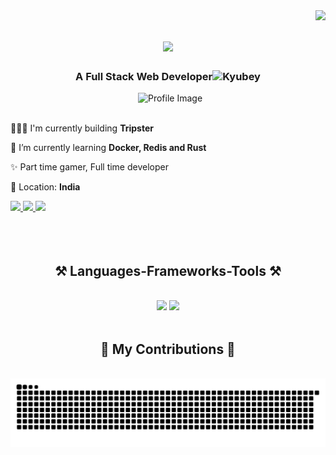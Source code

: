 <img align="right" src="https://visitor-badge.laobi.icu/badge?page_id=salesp07.salesp07" />

<h1 align="center">
    <img src="https://readme-typing-svg.herokuapp.com/?font=Righteous&size=35&center=true&vCenter=true&width=500&height=70&duration=4000&lines=Hi+There!+🙋🏻‍♂️;+I'm+Harsh+Thakkar!;" />
</h1>

<h3 align="center">A Full Stack Web Developer<img height="22" alt="Kyubey" src="https://raw.githubusercontent.com/innng/innng/master/assets/kyubey.gif"/></h3>
<div>
<img align="right" src="https://github.com/SankshipthShetty/SankshipthShetty/assets/99337968/2bd05422-3a3b-4d7c-94a1-7cdb584c09d7" alt="Profile Image" width="300"/>
<br /><br />
    
👨🏻‍💻 I'm currently building **Tripster**
 
🌱 I’m currently learning **Docker, Redis and Rust**
    
✨ Part time gamer, Full time developer

📍 Location: **India** 
<div> 
    <a href="https://x.com/harshthkkr" target="_blank">
        <img src="https://img.shields.io/badge/Twitter-1DA1F2?style=for-the-badge&logo=twitter&logoColor=white" />
    </a>
    <a href="mailto:iharshthkkr@gmail.com" target="_blank">
        <img src="https://img.shields.io/badge/Gmail-333333?style=for-the-badge&logo=gmail&logoColor=red" />
    </a>
    <a href="https://linkedin.com/in/harshthakkr" target="_blank">
        <img src="https://img.shields.io/badge/LinkedIn-0077B5?style=for-the-badge&logo=linkedin&logoColor=white" target="_blank" />
    </a>
</div>
</div>
<br /><br /><br />
<h2 align="center">⚒️ Languages-Frameworks-Tools ⚒️</h2>
<br/>
<div align="center">
    <img src="https://skillicons.dev/icons?i=next,react,javascript,typescript,tailwind,html,css,scss,github,git" />
    <img src="https://skillicons.dev/icons?i=nodejs,express,mongodb,postgresql,mysql,prisma,rust,figma,cpp,java" /><br>
</div>

<br/>
<div align="center">
  <h2>🐍 My Contributions 🐍</h2>
  <br>
  <picture>
    <source
    media="(prefers-color-scheme: dark)"
    srcset="https://raw.githubusercontent.com/harshthakkr/harshthakkr/output/github-contribution-grid-snake-dark.svg"
    />
    <source
    media="(prefers-color-scheme: light)"
    srcset="https://raw.githubusercontent.com/harshthakkr/harshthakkr/output/github-contribution-grid-snake.svg"
    />
    <img
    alt="github contribution grid snake animation"
    src="https://raw.githubusercontent.com/harshthakkr/harshthakkr/output/github-contribution-grid-snake.svg"
    />
  </picture>
  <br/><br/><br/>
</div>

